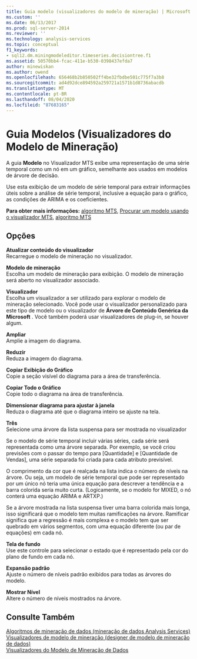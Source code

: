 ```yaml
---
title: Guia modelo (visualizadores do modelo de mineração) | Microsoft Docs
ms.custom: ''
ms.date: 06/13/2017
ms.prod: sql-server-2014
ms.reviewer: ''
ms.technology: analysis-services
ms.topic: conceptual
f1_keywords:
- sql12.dm.miningmodeleditor.timeseries.decisiontree.f1
ms.assetid: 50570bb4-fcac-411e-b530-0398437efda7
author: minewiskan
ms.author: owend
ms.openlocfilehash: 656468b2b850502ff4be32fbdbe501c775f7a3b8
ms.sourcegitcommit: ad4d92dce894592a259721a1571b1d8736abacdb
ms.translationtype: MT
ms.contentlocale: pt-BR
ms.lasthandoff: 08/04/2020
ms.locfileid: "87683165"
---
```

# <a name="model-tab-mining-model-viewers"></a>Guia Modelos (Visualizadores do Modelo de Mineração)
  A guia **Modelo** no Visualizador MTS exibe uma representação de uma série temporal como um nó em um gráfico, semelhante aos usados em modelos de árvore de decisão.  
  
 Use esta exibição de um modelo de série temporal para extrair informações úteis sobre a análise de série temporal, inclusive a equação para o gráfico, as condições de ARIMA e os coeficientes.  
  
 **Para obter mais informações:** [algoritmo MTS](data-mining/microsoft-time-series-algorithm.md), [Procurar um modelo usando o visualizador MTS](data-mining/browse-a-model-using-the-microsoft-time-series-viewer.md), [algoritmo MTS](data-mining/microsoft-time-series-algorithm.md)  
  
## <a name="options"></a>Opções  
 **Atualizar conteúdo do visualizador**  
 Recarregue o modelo de mineração no visualizador.  
  
 **Modelo de mineração**  
 Escolha um modelo de mineração para exibição. O modelo de mineração será aberto no visualizador associado.  
  
 **Visualizador**  
 Escolha um visualizador a ser utilizado para explorar o modelo de mineração selecionado. Você pode usar o visualizador personalizado para este tipo de modelo ou o visualizador de **Árvore de Conteúdo Genérica da Microsoft** . Você também poderá usar visualizadores de plug-in, se houver algum.  
  
 **Ampliar**  
 Amplie a imagem do diagrama.  
  
 **Reduzir**  
 Reduza a imagem do diagrama.  
  
 **Copiar Exibição do Gráfico**  
 Copie a seção visível do diagrama para a área de transferência.  
  
 **Copiar Todo o Gráfico**  
 Copie todo o diagrama na área de transferência.  
  
 **Dimensionar diagrama para ajustar à janela**  
 Reduza o diagrama até que o diagrama inteiro se ajuste na tela.  
  
 **Três**  
 Selecione uma árvore da lista suspensa para ser mostrada no visualizador  
  
 Se o modelo de série temporal incluir várias séries, cada série será representada como uma árvore separada. Por exemplo, se você criou previsões com o passar do tempo para [Quantidade] e [Quantidade de Vendas], uma série separada foi criada para cada atributo previsível.  
  
 O comprimento da cor que é realçada na lista indica o número de níveis na árvore. Ou seja, um modelo de série temporal que pode ser representado por um único nó teria uma única equação para descrever a tendência e a barra colorida seria muito curta. (Logicamente, se o modelo for MIXED, o nó conterá uma equação ARIMA e ARTXP.)  
  
 Se a árvore mostrada na lista suspensa tiver uma barra colorida mais longa, isso significará que o modelo tem muitas ramificações na árvore. Ramificar significa que a regressão é mais complexa e o modelo tem que ser quebrado em vários segmentos, com uma equação diferente (ou par de equações) em cada nó.  
  
 **Tela de fundo**  
 Use este controle para selecionar o estado que é representado pela cor do plano de fundo em cada nó.  
  
 **Expansão padrão**  
 Ajuste o número de níveis padrão exibidos para todas as árvores do modelo.  
  
 **Mostrar Nível**  
 Altere o número de níveis mostrados na árvore.  
  
## <a name="see-also"></a>Consulte Também  
 [Algoritmos de mineração de dados &#40;mineração de dados Analysis Services&#41;](data-mining/data-mining-algorithms-analysis-services-data-mining.md)   
 [Visualizadores de modelo de mineração &#40;designer de modelo de mineração de dados&#41;](mining-model-viewers-data-mining-model-designer.md)   
 [Visualizadores do Modelo de Mineração de Dados](data-mining/data-mining-model-viewers.md)  
  
  
